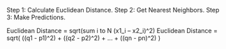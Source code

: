 Step 1: Calculate Euclidean Distance.
Step 2: Get Nearest Neighbors.
Step 3: Make Predictions.

Euclidean Distance = sqrt(sum i to N (x1_i – x2_i)^2)
Euclidean Distance = sqrt( ((q1 - p1)^2) + ((q2 - p2)^2) + ... + ((qn - pn)^2) )
